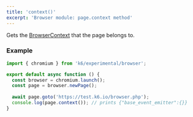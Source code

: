 ```yaml
---
title: 'context()'
excerpt: 'Browser module: page.context method'
---
```


Gets the [BrowserContext](/javascript-api/k6-experimental/browser/browsercontext/) that the page belongs to.

### Example

<CodeGroup labels={[]}>

```javascript
import { chromium } from 'k6/experimental/browser';

export default async function () {
  const browser = chromium.launch();
  const page = browser.newPage();
  
  await page.goto('https://test.k6.io/browser.php');
  console.log(page.context()); // prints {"base_event_emitter":{}}
}
```

</CodeGroup>


